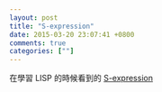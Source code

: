 ```yaml
---
layout: post
title: "S-expression"
date: 2015-03-20 23:07:41 +0800
comments: true
categories: [""]
---
```


<!-- more -->

在學習 LISP 的時候看到的 [S-expression]

[S-expression]:http://en.wikipedia.org/wiki/S-expression